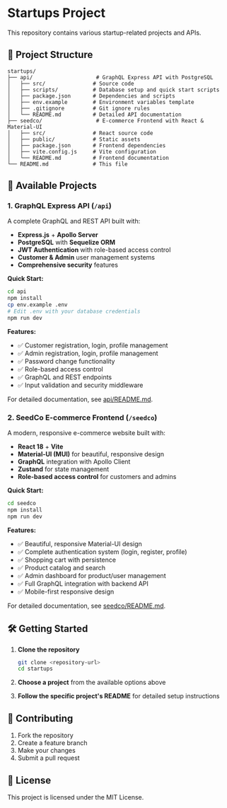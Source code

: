 # Startups Project

This repository contains various startup-related projects and APIs.

## 📁 Project Structure

```
startups/
├── api/                    # GraphQL Express API with PostgreSQL
│   ├── src/               # Source code
│   ├── scripts/           # Database setup and quick start scripts
│   ├── package.json       # Dependencies and scripts
│   ├── env.example        # Environment variables template
│   ├── .gitignore         # Git ignore rules
│   └── README.md          # Detailed API documentation
├── seedco/                 # E-commerce Frontend with React & Material-UI
│   ├── src/               # React source code
│   ├── public/            # Static assets
│   ├── package.json       # Frontend dependencies
│   ├── vite.config.js     # Vite configuration
│   └── README.md          # Frontend documentation
└── README.md              # This file
```

## 🚀 Available Projects

### 1. GraphQL Express API (`/api`)

A complete GraphQL and REST API built with:

- **Express.js** + **Apollo Server**
- **PostgreSQL** with **Sequelize ORM**
- **JWT Authentication** with role-based access control
- **Customer & Admin** user management systems
- **Comprehensive security** features

**Quick Start:**

```bash
cd api
npm install
cp env.example .env
# Edit .env with your database credentials
npm run dev
```

**Features:**

- ✅ Customer registration, login, profile management
- ✅ Admin registration, login, profile management
- ✅ Password change functionality
- ✅ Role-based access control
- ✅ GraphQL and REST endpoints
- ✅ Input validation and security middleware

For detailed documentation, see [api/README.md](api/README.md).

### 2. SeedCo E-commerce Frontend (`/seedco`)

A modern, responsive e-commerce website built with:

- **React 18** + **Vite**
- **Material-UI (MUI)** for beautiful, responsive design
- **GraphQL** integration with Apollo Client
- **Zustand** for state management
- **Role-based access control** for customers and admins

**Quick Start:**

```bash
cd seedco
npm install
npm run dev
```

**Features:**

- ✅ Beautiful, responsive Material-UI design
- ✅ Complete authentication system (login, register, profile)
- ✅ Shopping cart with persistence
- ✅ Product catalog and search
- ✅ Admin dashboard for product/user management
- ✅ Full GraphQL integration with backend API
- ✅ Mobile-first responsive design

For detailed documentation, see [seedco/README.md](seedco/README.md).

## 🛠️ Getting Started

1. **Clone the repository**

   ```bash
   git clone <repository-url>
   cd startups
   ```

2. **Choose a project** from the available options above

3. **Follow the specific project's README** for detailed setup instructions

## 🤝 Contributing

1. Fork the repository
2. Create a feature branch
3. Make your changes
4. Submit a pull request

## 📄 License

This project is licensed under the MIT License.

